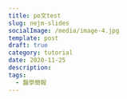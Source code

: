 ```yaml
---
title: po文test
slug: nejm-slides
socialImage: /media/image-4.jpg
template: post
draft: true
category: tutorial
date: 2020-11-25
description:
tags:
  - 醫學簡報
---
```

